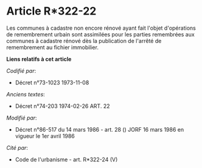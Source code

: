 # Article R*322-22

Les communes à cadastre non encore rénové ayant fait l'objet d'opérations de remembrement urbain sont assimilées pour les
parties remembrées aux communes à cadastre rénové dès la publication de l'arrêté de remembrement au fichier immobilier.

**Liens relatifs à cet article**

_Codifié par_:

  - Décret n°73-1023 1973-11-08

_Anciens textes_:

  - Décret n°74-203 1974-02-26 ART. 22

_Modifié par_:

  - Décret n°86-517 du 14 mars 1986 - art. 28 () JORF 16 mars 1986 en vigueur le 1er avril 1986

_Cité par_:

  - Code de l'urbanisme - art. R*322-24 (V)
